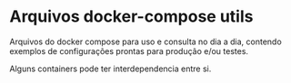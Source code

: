 # Arquivos docker-compose utils

Arquivos do docker compose para uso e consulta no dia a dia, contendo exemplos de configurações prontas para produção e/ou testes.

Alguns containers pode ter interdependencia entre si.
